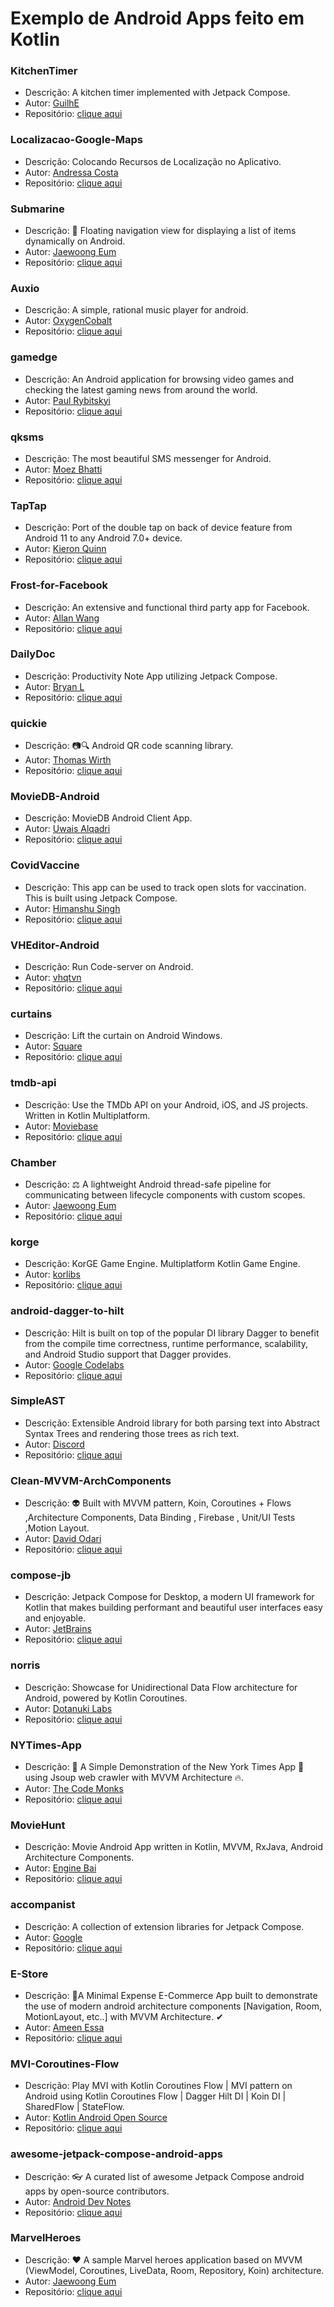 # Exemplo de Android Apps feito em Kotlin

### KitchenTimer

* Descrição: A kitchen timer implemented with Jetpack Compose.
* Autor: [GuilhE](https://github.com/GuilhE)
* Repositório: [clique aqui](https://github.com/GuilhE/KitchenTimer)

### Localizacao-Google-Maps

* Descrição: Colocando Recursos de Localização no Aplicativo.
* Autor: [Andressa Costa](https://github.com/andressa-costa)
* Repositório: [clique aqui](https://github.com/andressa-costa/Localizacao-Google-Maps)


### Submarine

* Descrição: 🚤 Floating navigation view for displaying a list of items dynamically on Android.
* Autor: [Jaewoong Eum](https://github.com/skydoves)
* Repositório: [clique aqui](https://github.com/skydoves/Submarine)

### Auxio

* Descrição: A simple, rational music player for android.
* Autor: [OxygenCobalt](https://github.com/OxygenCobalt)
* Repositório: [clique aqui](https://github.com/OxygenCobalt/Auxio)

### gamedge

* Descrição: An Android application for browsing video games and checking the latest gaming news from around the world.
* Autor: [Paul Rybitskyi](https://github.com/mars885)
* Repositório: [clique aqui](https://github.com/mars885/gamedge)

### qksms

* Descrição: The most beautiful SMS messenger for Android.
* Autor: [Moez Bhatti](https://github.com/moezbhatti)
* Repositório: [clique aqui](https://github.com/moezbhatti/qksms)

### TapTap

* Descrição: Port of the double tap on back of device feature from Android 11 to any Android 7.0+ device.
* Autor: [Kieron Quinn](https://github.com/KieronQuinn)
* Repositório: [clique aqui](https://github.com/KieronQuinn/TapTap)

### Frost-for-Facebook

* Descrição: An extensive and functional third party app for Facebook.
* Autor: [Allan Wang](https://github.com/AllanWang)
* Repositório: [clique aqui](https://github.com/AllanWang/Frost-for-Facebook)

### DailyDoc

* Descrição: Productivity Note App utilizing Jetpack Compose.
* Autor: [Bryan L](https://github.com/B-Lidberg)
* Repositório: [clique aqui](https://github.com/B-Lidberg/DailyDoc)

### quickie

* Descrição: 📷🔍 Android QR code scanning library.
* Autor: [Thomas Wirth](https://github.com/G00fY2)
* Repositório: [clique aqui](https://github.com/G00fY2/quickie)

### MovieDB-Android

* Descrição: MovieDB Android Client App.
* Autor: [Uwais Alqadri](https://github.com/uwais123)
* Repositório: [clique aqui](https://github.com/uwais123/MovieDB-Android)

### CovidVaccine

* Descrição: This app can be used to track open slots for vaccination. This is built using Jetpack Compose.
* Autor: [Himanshu Singh](https://github.com/hi-manshu)
* Repositório: [clique aqui](https://github.com/hi-manshu/CovidVaccine)

### VHEditor-Android

* Descrição: Run Code-server on Android.
* Autor: [vhqtvn](https://github.com/vhqtvn)
* Repositório: [clique aqui](https://github.com/vhqtvn/VHEditor-Android)

### curtains

* Descrição: Lift the curtain on Android Windows.
* Autor: [Square](https://github.com/square)
* Repositório: [clique aqui](https://github.com/square/curtains)

### tmdb-api

* Descrição: Use the TMDb API on your Android, iOS, and JS projects. Written in Kotlin Multiplatform.
* Autor: [Moviebase](https://github.com/MoviebaseApp)
* Repositório: [clique aqui](https://github.com/MoviebaseApp/tmdb-api)

### Chamber

* Descrição: ⚖️ A lightweight Android thread-safe pipeline for communicating between lifecycle components with custom scopes.
* Autor: [Jaewoong Eum](https://github.com/skydoves)
* Repositório: [clique aqui](https://github.com/skydoves/Chamber)

### korge

* Descrição: KorGE Game Engine. Multiplatform Kotlin Game Engine.
* Autor: [korlibs](https://github.com/korlibs)
* Repositório: [clique aqui](https://github.com/korlibs/korge)

### android-dagger-to-hilt

* Descrição: Hilt is built on top of the popular DI library Dagger to benefit from the compile time correctness, runtime performance, scalability, and Android Studio support that Dagger provides.
* Autor: [Google Codelabs](https://github.com/googlecodelabs)
* Repositório: [clique aqui](https://github.com/googlecodelabs/android-dagger-to-hilt)

### SimpleAST

* Descrição: Extensible Android library for both parsing text into Abstract Syntax Trees and rendering those trees as rich text.
* Autor: [Discord](https://github.com/discord)
* Repositório: [clique aqui](https://github.com/discord/SimpleAST)

### Clean-MVVM-ArchComponents

* Descrição: 👽 Built with MVVM pattern, Koin, Coroutines + Flows ,Architecture Components, Data Binding , Firebase , Unit/UI Tests ,Motion Layout.
* Autor: [David Odari](https://github.com/odaridavid)
* Repositório: [clique aqui](https://github.com/odaridavid/Clean-MVVM-ArchComponents)

### compose-jb

* Descrição: Jetpack Compose for Desktop, a modern UI framework for Kotlin that makes building performant and beautiful user interfaces easy and enjoyable.
* Autor: [JetBrains](https://github.com/JetBrains)
* Repositório: [clique aqui](https://github.com/JetBrains/compose-jb)

### norris

* Descrição: Showcase for Unidirectional Data Flow architecture for Android, powered by Kotlin Coroutines.
* Autor: [Dotanuki Labs](https://github.com/dotanuki-labs)
* Repositório: [clique aqui](https://github.com/dotanuki-labs/norris)

### NYTimes-App

* Descrição: 🗽 A Simple Demonstration of the New York Times App 📱 using Jsoup web crawler with MVVM Architecture 🔥.
* Autor: [The Code Monks](https://github.com/TheCodeMonks)
* Repositório: [clique aqui](https://github.com/TheCodeMonks/NYTimes-App)

### MovieHunt

* Descrição: Movie Android App written in Kotlin, MVVM, RxJava, Android Architecture Components.
* Autor: [Engine Bai](https://github.com/enginebai)
* Repositório: [clique aqui](https://github.com/enginebai/MovieHunt)

### accompanist

* Descrição: A collection of extension libraries for Jetpack Compose.
* Autor: [Google](https://github.com/google)
* Repositório: [clique aqui](https://github.com/google/accompanist)

### E-Store

* Descrição: 🛒A Minimal Expense E-Commerce App built to demonstrate the use of modern android architecture components [Navigation, Room, MotionLayout, etc..] with MVVM Architecture. ✔
* Autor: [Ameen Essa](https://github.com/AmeenAhmed1)
* Repositório: [clique aqui](https://github.com/AmeenAhmed1/E-Store)

### MVI-Coroutines-Flow

* Descrição: Play MVI with Kotlin Coroutines Flow | MVI pattern on Android using Kotlin Coroutines Flow | Dagger Hilt DI | Koin DI | SharedFlow | StateFlow.
* Autor: [Kotlin Android Open Source](https://github.com/Kotlin-Android-Open-Source)
* Repositório: [clique aqui](https://github.com/Kotlin-Android-Open-Source/MVI-Coroutines-Flow)

### awesome-jetpack-compose-android-apps

* Descrição: 👓 A curated list of awesome Jetpack Compose android apps by open-source contributors.
* Autor: [Android Dev Notes](https://github.com/androiddevnotes)
* Repositório: [clique aqui](https://github.com/androiddevnotes/awesome-jetpack-compose-android-apps)

### MarvelHeroes

* Descrição: ❤️ A sample Marvel heroes application based on MVVM (ViewModel, Coroutines, LiveData, Room, Repository, Koin) architecture.
* Autor: [Jaewoong Eum](https://github.com/skydoves)
* Repositório: [clique aqui](https://github.com/skydoves/MarvelHeroes)
